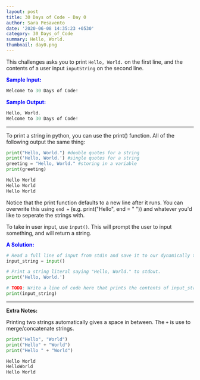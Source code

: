 ```yaml
---
layout: post
title: 30 Days of Code - Day 0 
author: Sara Pesavento
date: '2020-06-08 14:35:23 +0530'
category: 30_Days_of_Code
summary: Hello, World.
thumbnail: day0.png
---
```


This challenges asks you to print `Hello, World.` on the first line, and the contents of a user input `inputString` on the second line.

<span style="color:blue">**Sample Input:**</span>
```c
Welcome to 30 Days of Code!
```
<span style="color:blue">**Sample Output:**</span>
```c
Hello, World. 
Welcome to 30 Days of Code!
```

-------------------------------------------------------------------------
To print a string in python, you can use the print() function. All of the following output the same thing: <br>
```python
print("Hello, World.") #double quotes for a string
print('Hello, World.') #single quotes for a string
greeting = "Hello, World." #storing in a variable
print(greeting)
```
```c
Hello World
Hello World
Hello World
```
Notice that the print function defaults to a new line after it runs. You can overwrite this using `end =` (e.g. print("Hello", end = " ")) and whatever you'd like to seperate the strings with.

To take in user input, use `input()`. This will prompt the user to input something, and will return a string.

<span style="color:blue">**A Solution:**</span>
```python
# Read a full line of input from stdin and save it to our dynamically typed variable, input_string.
input_string = input()

# Print a string literal saying "Hello, World." to stdout.
print('Hello, World.')

# TODO: Write a line of code here that prints the contents of input_string to stdout.
print(input_string)
```
-------------------------------------------------------------------------

**Extra Notes:** 

Printing two strings automatically gives a space in between. The `+` is use to merge/concatenate strings.
```python
print("Hello", "World")
print("Hello" + "World")
print("Hello " + "World")
```
```c
Hello World
HelloWorld
Hello World
```